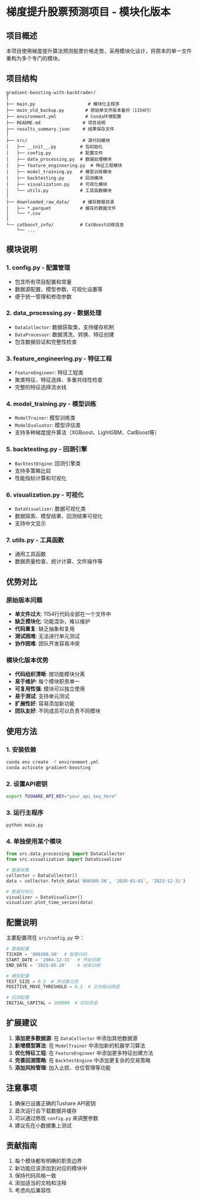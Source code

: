 # 梯度提升股票预测项目 - 模块化版本

## 项目概述

本项目使用梯度提升算法预测股票价格走势，采用模块化设计，将原本的单一文件重构为多个专门的模块。

## 项目结构

```
gradient-boosting-with-backtrader/
│
├── main.py                    # 模块化主程序
├── main_old_backup.py        # 原始单文件版本备份（1154行）
├── environment.yml           # Conda环境配置
├── README.md                # 项目说明
├── results_summary.json     # 结果保存文件
│
├── src/                     # 源代码模块
│   ├── __init__.py         # 包初始化
│   ├── config.py           # 配置文件
│   ├── data_processing.py  # 数据处理模块
│   ├── feature_engineering.py  # 特征工程模块
│   ├── model_training.py   # 模型训练模块
│   ├── backtesting.py      # 回测模块
│   ├── visualization.py    # 可视化模块
│   └── utils.py            # 工具函数模块
│
├── downloaded_raw_data/     # 缓存数据目录
│   ├── *.parquet           # 缓存的数据文件
│   └── *.csv
│
└── catboost_info/          # CatBoost训练信息
    └── ...
```

## 模块说明

### 1. config.py - 配置管理
- 包含所有项目配置和常量
- 数据源配置、模型参数、可视化设置等
- 便于统一管理和修改参数

### 2. data_processing.py - 数据处理
- `DataCollector`: 数据获取类，支持缓存机制
- `DataProcessor`: 数据清洗、转换、特征创建
- 包含数据验证和完整性检查

### 3. feature_engineering.py - 特征工程
- `FeatureEngineer`: 特征工程类
- 聚类特征、特征选择、多重共线性检查
- 完整的特征选择流水线

### 4. model_training.py - 模型训练
- `ModelTrainer`: 模型训练类
- `ModelEvaluator`: 模型评估类
- 支持多种梯度提升算法（XGBoost、LightGBM、CatBoost等）

### 5. backtesting.py - 回测引擎
- `BacktestEngine`: 回测引擎类
- 支持多策略比较
- 性能指标计算和可视化

### 6. visualization.py - 可视化
- `DataVisualizer`: 数据可视化类
- 数据探索、模型结果、回测结果可视化
- 支持中文显示

### 7. utils.py - 工具函数
- 通用工具函数
- 数据质量检查、统计计算、文件操作等

## 优势对比

### 原始版本问题
- **单文件过大**: 1154行代码全部在一个文件中
- **缺乏模块化**: 功能混杂，难以维护
- **代码重复**: 缺乏抽象和复用
- **测试困难**: 无法进行单元测试
- **协作困难**: 团队开发容易冲突

### 模块化版本优势
- **代码组织清晰**: 按功能模块分离
- **易于维护**: 每个模块职责单一
- **可复用性强**: 模块可以独立使用
- **易于测试**: 支持单元测试
- **扩展性好**: 容易添加新功能
- **团队友好**: 不同成员可以负责不同模块

## 使用方法

### 1. 安装依赖
```bash
conda env create -f environment.yml
conda activate gradient-boosting
```

### 2. 设置API密钥
```bash
export TUSHARE_API_KEY="your_api_key_here"
```

### 3. 运行主程序
```bash
python main.py
```

### 4. 单独使用某个模块
```python
from src.data_processing import DataCollector
from src.visualization import DataVisualizer

# 数据收集
collector = DataCollector()
data = collector.fetch_data('000300.SH', '2020-01-01', '2023-12-31')

# 数据可视化
visualizer = DataVisualizer()
visualizer.plot_time_series(data)
```

## 配置说明

主要配置项在 `src/config.py` 中：

```python
# 数据配置
TICKER = '000300.SH'  # 股票代码
START_DATE = '2004-12-31'  # 开始日期
END_DATE = '2025-05-20'    # 结束日期

# 模型配置
TEST_SIZE = 0.2  # 测试集比例
POSITIVE_MOVE_THRESHOLD = 0.2  # 正向移动阈值

# 回测配置
INITIAL_CAPITAL = 100000  # 初始资金
```

## 扩展建议

1. **添加更多数据源**: 在 `DataCollector` 中添加其他数据源
2. **新增模型算法**: 在 `ModelTrainer` 中添加新的机器学习算法
3. **优化特征工程**: 在 `FeatureEngineer` 中添加更多特征创建方法
4. **完善回测策略**: 在 `BacktestEngine` 中添加更复杂的交易策略
5. **添加风险管理**: 加入止损、仓位管理等功能

## 注意事项

1. 确保已设置正确的Tushare API密钥
2. 首次运行会下载数据并缓存
3. 可以通过修改 `config.py` 来调整参数
4. 建议先在小数据集上测试

## 贡献指南

1. 每个模块都有明确的职责边界
2. 新功能应该添加到对应的模块中
3. 保持代码风格一致
4. 添加适当的文档和注释
5. 考虑向后兼容性
